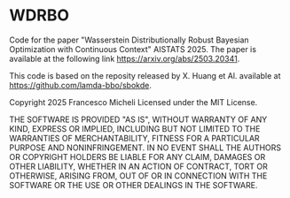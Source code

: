 # WDRBO
Code for the paper "Wasserstein Distributionally Robust Bayesian Optimization with Continuous Context" AISTATS 2025.
The paper is available at the following link https://arxiv.org/abs/2503.20341.

This code is based on the reposity released by X. Huang et Al. available at https://github.com/lamda-bbo/sbokde.

Copyright 2025 Francesco Micheli
Licensed under the MIT License.

THE SOFTWARE IS PROVIDED "AS IS", WITHOUT WARRANTY OF ANY KIND, EXPRESS OR
IMPLIED, INCLUDING BUT NOT LIMITED TO THE WARRANTIES OF MERCHANTABILITY,
FITNESS FOR A PARTICULAR PURPOSE AND NONINFRINGEMENT. IN NO EVENT SHALL THE
AUTHORS OR COPYRIGHT HOLDERS BE LIABLE FOR ANY CLAIM, DAMAGES OR OTHER
LIABILITY, WHETHER IN AN ACTION OF CONTRACT, TORT OR OTHERWISE, ARISING FROM,
OUT OF OR IN CONNECTION WITH THE SOFTWARE OR THE USE OR OTHER DEALINGS IN THE
SOFTWARE.